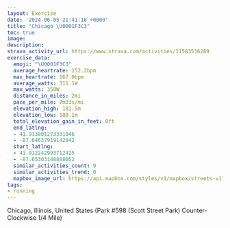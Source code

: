 ```yaml
---
layout: Exercise
date: '2024-06-05 21:41:16 +0000'
title: "Chicago \U0001F3C3"
toc: true
image:
description:
strava_activity_url: https://www.strava.com/activities/11583536289
exercise_data:
  emoji: "\U0001F3C3"
  average_heartrate: 152.2bpm
  max_heartrate: 167.0bpm
  average_watts: 311.1W
  max_watts: 350W
  distance_in_miles: 2mi
  pace_per_mile: 7m33s/mi
  elevation_high: 181.5m
  elevation_low: 180.1m
  total_elevation_gain_in_feet: 0ft
  end_latlng:
  - 41.913801273331046
  - -87.64637919142842
  start_latlng:
  - 41.912242993712425
  - -87.65303148888052
  similar_activities_count: 9
  similar_activities_trend: 0
  mapbox_image_url: https://api.mapbox.com/styles/v1/mapbox/streets-v11/static/path-5+787af2-1.0(e%7Bx~Fdl~uOAkAEm%40IIGW%40Gt%40w%40nAkBP_ALqEFEN%40BCHq%40KwNBmALiAAe%40Ec%40Ae%40Eo%40AmADKLE%5ED%60AAFDDX%40jA%3FtB%40ZH%60%40JRNJPDvAE%5CQNYDe%40CkCC%5DISOQKEYIYAaALIFMXG%5E%3FzBAVB%60%40DNNPLJRF~%40EXCTMLQHYBk%40EcCCQKUIMQKMCk%40D_%40AK%40a%40XIVEt%40Aj%40BhADd%40LTZTPBt%40EXCXKLSJW%40%5DCcCCYIWSWm%40QwARKNI%5EC%5E%3FzBDh%40BLPXHFLBJ%40f%40E%60%40%40VINMN%5BBYAgBEeAEOQWOMMEyABWAq%40QQ%40kA%3Fe%40LSC%5DIo%40BWCw%40FY%3Fk%40D_%40Ce%40FYCo%40%40WGc%40J%5DCg%40Fg%40%40C%40ADBz%40I%5EDdA),pin-s-s+e5b22e(-87.65139,41.91171),pin-s-f+89ae00(-87.64451999999996,41.913830000000026)/auto/800x800?access_token=pk.eyJ1Ijoiam9zaGJlY2ttYW4iLCJhIjoiY205eWR2aDd1MWZ6djJrbXc4a3M0bWZleiJ9.XiG9OWkNcZk2QzjJbxLB4A
tags:
- running
---
```




Chicago, Illinois, United States (Park #598 (Scott Street Park) Counter-Clockwise 1/4 Mile)
